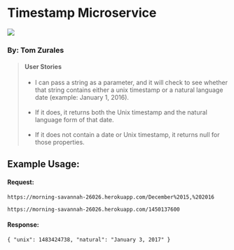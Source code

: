 <html>
  <head>
    <title>Timestamp Microservice</title>
    <link rel="stylesheet" href="https://maxcdn.bootstrapcdn.com/bootstrap/3.3.6/css/bootstrap.min.css">
    </head>
   <body>
   <div class="container">
    <h1 class="header">Timestamp Microservice</h1>
    <img src="https://avatars0.githubusercontent.com/tomzurales?&amp;s=128">
    <h3>By: Tom Zurales</h3>
    <blockquote>
      <h4>User Stories</h4>
      <ul>
        <li> I can pass a string as a parameter, and it will check to see whether that string contains either a unix timestamp or a natural language date (example: January 1, 2016).<br><br></li>
        <li> If it does, it returns both the Unix timestamp and the natural language form of that date.<br><br></li>
        <li>If it does not contain a date or Unix timestamp, it returns null for those properties.</li>
      </ul>
      </blockquote>
        <h2>Example Usage:</h2>
          <h4>Request:</h4><code>https://morning-savannah-26026.herokuapp.com/December%2015,%202016<br><br></code>
          <code>https://morning-savannah-26026.herokuapp.com/1450137600<br></code>
          <h4>Response:</h4><code>{ "unix": 1483424738, "natural": "January 3, 2017" }</code></p></div></body></html>
